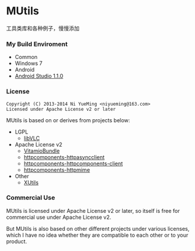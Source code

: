 MUtils
======

工具类库和各种例子，慢慢添加


### My Build Enviroment
- Common
 - Windows 7
- Android
 - [Android Studio 1.1.0](http://developer.android.com/sdk/installing/studio.html)

### License
```
Copyright (C) 2013-2014 Ni YueMing <niyueming@163.com> 
Licensed under Apache License v2 or later
```

MUtils is based on or derives from projects below:
- LGPL
  - [libVLC](http://git.videolan.org/?p=vlc.git)
- Apache License v2
  - [VitamioBundle](https://github.com/yixia/VitamioBundle)
  - [httpcomponents-httpasyncclient](http://hc.apache.org/httpcomponents-asyncclient-dev/index.html)
  - [httpcomponents-httpcomponents-client](http://hc.apache.org/httpcomponents-client-ga/index.html)
  - [httpcomponents-httpmime](http://hc.apache.org/httpcomponents-client-ga/index.html)
- Other
  - [XUtils](https://github.com/wyouflf/xUtils.git)

### Commercial Use
MUtils is licensed under Apache License v2 or later, so itself is free for commercial use under Apache License v2.

But MUtils is also based on other different projects under various licenses, which I have no idea whether they are compatible to each other or to your product.